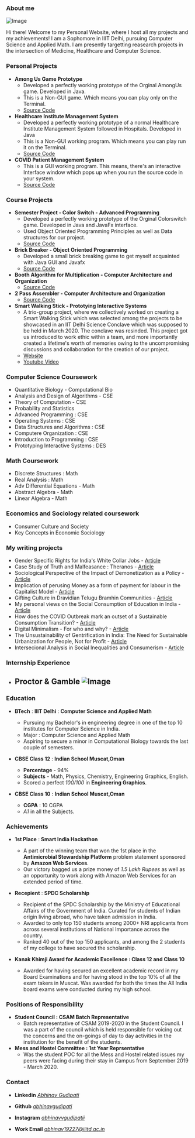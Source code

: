 ### About me  
![Image](https://i.postimg.cc/fyZbshKv/abhinav.jpg)

Hi there! Welcome to my Personal Website, where I host all my projects and my achievements! I am a Sophomore in IIIT Delhi, pursuing Computer Science and Applied Math. I am presently targetting reasearch projects in the intersection of Medicine, Healthcare and Computer Science. 


### Personal Projects 
- **Among Us Game Prototype** 
  - Developed a perfectly working prototype of the Orginal AmongUs game. Developed in Java. 
  - This is a Non-GUI game. Which means you can play only on the Terminal.
  - [Source Code](https://github.com/abhinavgudipati/AmongUs-Game)
- **Healthcare Institute Management System**
  - Developed a perfectly working prototype of a normal Healthcare Institute Management System followed in Hospitals. Developed in Java
  - This is a Non-GUI working program. Which means you can play run it on the Terminal.
  - [Source Code](https://github.com/abhinavgudipati/Healthcare-Management-System)
- **COVID Patient Management System**
  - This is a GUI working program. This means, there's an interactive Interface window which pops up when you run the source code in your system.
  - [Source Code](https://github.com/abhinavgudipati/COVID-Patient-List-Management-System)
  
### Course Projects 

- **Semester Project - Color Switch - Advanced Programming**
  - Developed a perfectly working prototype of the Orginal Colorswitch game. Developed in Java and JavaFx interface. 
  - Used Object Oriented Programming Principles as well as Data structures for our project. 
  - [Source Code](https://github.com/abhinavgudipati/ColorSwitch-1)
- **Brick Breaker - Object Oriented Programming**
  - Developed a small brick breaking game to get myself acquainted with Java GUI and Javafx
  - [Source Code](https://github.com/abhinavgudipati/Brick-Breaker)
- **Booth Algorithm for Multiplication - Computer Architecture and Organization**
  - [Source Code](https://github.com/abhinavgudipati/Booth-Algorithm-for-Multiplication-)
- **2 Pass Assembler - Computer Architecture and Organization**
  - [Source Code](https://github.com/abhinavgudipati/2-Pass-Assembler-Project-)
- **Smart Walking Stick - Prototying Interactive Systems**
  - A trio-group project, where we collectively worked on creating a Smart Walking Stick which was selected among the projects to be showcased in an IIT Delhi Science Conclave which was supposed to be held in March 2020. The conclave was resinded. This project got us introduced to work ethic within a team, and more importantly created a lifetime's worth of memories owing to the uncompromising discussions and collaboration for the creation of our project. 
  - [Website](https://anoushka19235.wixsite.com/majorprojectt60)
  - [Youtube Video](https://www.youtube.com/watch?v=ARQyX3yh9Os)

### Computer Science Coursework 

- Quantitative Biology - Computational Bio 
- Analysis and Design of Algorithms - CSE 
- Theory of Computation - CSE 
- Probability and Statistics 
- Advanced Programming : CSE 
- Operating Systems : CSE 
- Data Structures and Algorithms : CSE
- Computere Organization : CSE 
- Introduction to Programming : CSE 
- Prototyping Interactive Systems : DES 

### Math Coursework 

- Discrete Structures : Math 
- Real Analysis : Math
- Adv Differential Equations - Math 
- Abstract Algebra - Math
- Linear Algebra - Math

### Economics and Sociology related coursework 

- Consumer Culture and Society 
- Key Concepts in Economic Sociology 

### My writing projects 

- Gender Specific Rights for India's White Collar Jobs - [Article](https://docs.google.com/document/d/1GYq4dZ2kMJE2w0Uh60G_nq3W1q-mrBHq_h9MFl4ook8/edit?usp=sharing)
- Case Study of Truth and Malfeasance : Theranos - [Article](https://docs.google.com/document/d/16eZdVhvulQopsvFMkspikCSbr6QFHqzc8H9HfGhpnj4/edit?usp=sharing)
- Sociological Perspective of the Impact of Demonetization as a Policy - [Article](https://docs.google.com/document/d/1oOPskJLzVb0IODeNgVZS_2s2KBDjKp7vdYMH_jcEc_Q/edit?usp=sharing)
- Implication of perusing Money as a form of payment for labour in the Capitalist Model - [Article](https://docs.google.com/document/d/16esEoFeY2RDqTm0Zovnifujy31u0FBMeL93-QyThw6A/edit?usp=sharing)
- Gifting Culture in Dravidian Telugu Bramhin Communities - [Article](https://docs.google.com/document/d/1OouCVXz1feIsvUnZxgTL7JvzLnTACZQ373i1htX-UZw/edit?usp=sharing)
- My personal views on the Social Consumption of Education in India - [Article](https://docs.google.com/document/d/1xyj0d0Nis7o9x-ra0eD9mdVRrnV4TggD7YZB-9tIx_g/edit?usp=sharing)
- How does the COVID Outbreak mark an outset of a Sustainable Consumption Transition? - [Article](https://docs.google.com/document/d/19Pc7lOg6NhnTrJ5R1fD63rCEgdWemF-ArfB5MPYB4RA/edit?usp=sharing)
- Digital Minimalism - For who and why? - [Article](https://docs.google.com/document/d/1KsVQGX5PUCC4LjyAddSy_DY-yna1puhYH5vmfyQEvvs/edit?usp=sharing)
- The Unsustainability of Gentrification in India: The Need for Sustainable Urbanization for People, Not for Profit - [Article](https://docs.google.com/document/d/18qVU1Shb4EC4nztLU5Qn4ivBPhUuz4BOLXLUh3dg3JI/edit?usp=sharing)
- Intersecional Analysis in Social Inequalities and Consumerism - [Article](https://docs.google.com/document/d/1x5u2gIyBuuLDwGioWeeFAbqQCq7rVFZBjPmoErfkKqg/edit?usp=sharing)

### Internship Experience 

- **Proctor & Gamble** ![Image](https://staticseekingalpha1.a.ssl.fastly.net/images/marketing_images/fair_use_logos_products/sacl_pg_procter_gamble_logo.jpg)
  - 

### Education

- **BTech** : **IIIT Delhi** : **Computer Science and Applied Math** 

  - Pursuing my Bachelor's in engineering degree in one of the top 10 institutes for Computer Science in India. 
  - Major : Computer Science and Applied Math
  - Aspiring to secure a minor in Computational Biology towards the last couple of semesters. 

- **CBSE Class 12** : **Indian School Muscat,Oman** 

  - **Percentage** - 94%  
  - **Subjects** - Math, Physics, Chemistry, Engineering Graphics, English.
  - Scored a perfect *100/100* in **Engineering Graphics**.

- **CBSE Class 10** : **Indian School Muscat,Oman** 

  - **CGPA** : 10 CGPA  
  - *A1* in all the Subjects. 

### Achievements 

- **1st Place** : **Smart India Hackathon**

   - A part of the winning team that won the 1st place in the **Antimicrobial Stewardship Platform** problem statement sponsored by **Amazon Web Services**.
   - Our victory bagged us a prize money of *1.5 Lakh Rupees* as well as an opportunity to work along with Amazon Web Services for an extended period of time. 
   
- **Recepient** : **SPDC Scholarship**

   -  Recipient of the SPDC Scholarship by the Ministry of Educational Affairs of the Government of India. Curated for students of Indian origin living abroad, who have taken admission in India. 
   - Awarded to only top 150 students among 2000+ NRI applicants from across several institutions of National Importance across the country. 
   - Ranked 40 out of the top 150 applicants, and among the 2 students of my college to have secured the scholarship.

- **Kanak Khimji Award for Academic Excellence : Class 12 and Class 10**

   - Awarded for having secured an excellent academic record in my Board Examinations and for having stood in the top 10% of all the exam takers in Muscat. Was awarded for both the times the All India board exams were conducted during my high school. 

### Positions of Responsibility

- **Student Council : CSAM Batch Representative** 
   - Batch representative of CSAM 2019-2020 in the Student Council. I was a part of the council which is held responsible for voicing out the concerns and the on-goings of day to day activities in the institution for the benefit of the students. 
- **Mess and Hostel Committee : 1st Year Reprsentative**
   - Was the student POC for all the Mess and Hostel related issues my peers were facing during their stay in Campus from September 2019 - March 2020. 
 
### Contact

- **Linkedin** *[Abhinav Gudipati](https://www.linkedin.com/in/abhinav-gudipati-609794197/)*

- **Github**  *[abhinavgudipati](https://github.com/abhinavgudipati)*

- **Instagram** *[abhinavvgudipatii](https://www.instagram.com/abhinavvgudipatii/)*

- **Work Email**  *[abhinav19227@iiitd.ac.in](abhinav19227@iiitd.ac.in)*





